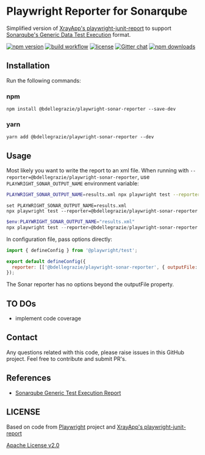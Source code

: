 # Playwright Reporter for Sonarqube

Simplified version of [XrayApp's playwright-junit-report](https://github.com/XrayApp/playwright-junit-reporter) to support 
[Sonarqube's Generic Data Test Execution](https://docs.sonarsource.com/sonarqube/9.9/analyzing-source-code/test-coverage/generic-test-data/#generic-test-execution) format.


[![npm version](https://img.shields.io/npm/v/@bdellegrazie/playwright-sonar-reporter.svg?style=flat-square)](https://www.npmjs.com/package/@bdellegrazie/playwright-sonar-reporter)
[![build workflow](https://github.com/bdellegrazie/playwright-sonar-reporter/actions/workflows/build.yml/badge.svg)](https://github.com/bdellegrazie/playwright-sonar-reporter/actions/workflows/build.yml)
[![license](https://img.shields.io/badge/License-Apache%202-green.svg)](https://opensource.org/license/apache-2-0/)
[![Gitter chat](https://badges.gitter.im/gitterHQ/gitter.png)](https://gitter.im/bdellegrazie/community)
[![npm downloads](https://img.shields.io/npm/dm/@bdellegrazie/playwright-sonar-reporter.svg?style=flat-square)](http://npm-stat.com/charts.html?package=@bdellegrazie/playwright-sonar-reporter)

## Installation

Run the following commands:

### npm

`npm install @bdellegrazie/playwright-sonar-reporter --save-dev`

### yarn

`yarn add @bdellegrazie/playwright-sonar-reporter --dev`

## Usage

Most likely you want to write the report to an xml file. When running with `--reporter=@bdellegrazie/playwright-sonar-reporter`, use `PLAYWRIGHT_SONAR_OUTPUT_NAME` environment variable:

```bash tab=bash-bash
PLAYWRIGHT_SONAR_OUTPUT_NAME=results.xml npx playwright test --reporter=@bdellegrazie/playwright-sonar-reporter
```

```batch tab=bash-batch
set PLAYWRIGHT_SONAR_OUTPUT_NAME=results.xml
npx playwright test --reporter=@bdellegrazie/playwright-sonar-reporter
```

```powershell tab=bash-powershell
$env:PLAYWRIGHT_SONAR_OUTPUT_NAME="results.xml"
npx playwright test --reporter=@bdellegrazie/playwright-sonar-reporter
```

In configuration file, pass options directly:

```js
import { defineConfig } from '@playwright/test';

export default defineConfig({
  reporter: [['@bdellegrazie/playwright-sonar-reporter', { outputFile: 'results.xml' }]],
});
```

The Sonar reporter has no options beyond the outputFile property. 

## TO DOs

- implement code coverage

## Contact

Any questions related with this code, please raise issues in this GitHub project. Feel free to contribute and submit PR's.

## References

- [Sonarqube Generic Test Execution Report](https://docs.sonarsource.com/sonarqube/9.9/analyzing-source-code/test-coverage/generic-test-data/#generic-test-execution)

## LICENSE

Based on code from [Playwright](https://github.com/microsoft/playwright/) project and [XrayApp's playwright-junit-report](https://github.com/XrayApp/playwright-junit-reporter)

[Apache License v2.0](LICENSE)
